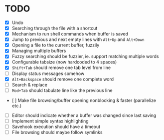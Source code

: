 # TODO

* [x] Undo
* [x] Searching through the file with a shortcut
* [x] Mechanism to run shell commands when buffer is saved
* [x] Jump to previous and next empty lines with `Alt+Up` and `Alt+Down`
* [x] Opening a file to the current buffer, fuzzily
* [x] Managing multiple buffers
* [x] Fuzzy searching should be fuzzier, ie. support matching multiple words
* [x] Configurable tabsize (now hardcoded to 4 spaces)
* [x] `Shift+Tab` should remove one tab level from line
* [ ] Display status messages somehow
* [x] `Alt+Backspace` should remove one complete word
* [ ] Search & replace
* [ ] `Mod+Tab` should tabulate line like the previous line
* [ ] Make file browsing/buffer opening nonblocking & faster (parallelize etc.)
* [ ] Editor should indicate whether a buffer was changed since last saving
* [ ] Implement simple syntax highlighting
* [ ] Savehook execution should have a timeout
* [ ] File browsing should maybe follow symlinks
